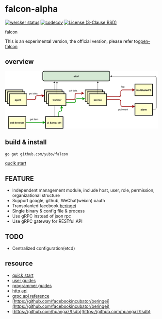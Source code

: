 # falcon-alpha
[![wercker status](https://app.wercker.com/status/264bf495c340505f479d787192a213f4/s/master "wercker status")](https://app.wercker.com/project/byKey/264bf495c340505f479d787192a213f4)
[![codecov](https://codecov.io/gh/yubo/falcon/branch/master/graph/badge.svg)](https://codecov.io/gh/yubo/falcon)
[![License (3-Clause BSD)](https://img.shields.io/badge/license-BSD%203--Clause-blue.svg?style=flat-square)](http://opensource.org/licenses/BSD-3-Clause)

falcon

This is an experimental version, the official version, please refer to[open-falcon](https://github.com/open-falcon/)

## overview
![](docs/img/falcon-overview.svg?raw=true)

## build & install
```sh
go get github.com/yubo/falcon
```

[qucik start](docs/quick_start.md)

## FEATURE
- Independent management module, include host, user, role, permission, organizational structure
- Support google, github, WeChat(weixin) oauth
- Transplanted facebook [beringei](https://github.com/facebookincubator/beringei)
- Single binary & config file & process
- Use gRPC instead of json rpc
- Use gRPC gateway for RESTful API


## TODO
- Centralized configuration(etcd)

## resource

* [quick start](docs/quick_start.md)
* [user guides](docs/user_guides.md)
* [programmer guides](docs/programmer_guides.md)
* [http api](docs/swagger/index.html)
* [grpc api reference](docs/api_reference.md)
* [https://github.com/facebookincubator/beringei](https://github.com/facebookincubator/beringei)
* [https://github.com/huangaz/tsdb](https://github.com/huangaz/tsdb)
